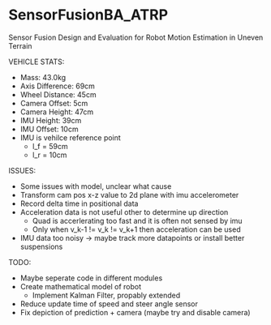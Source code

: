 # SensorFusionBA_ATRP
Sensor Fusion Design and Evaluation for Robot Motion Estimation in Uneven Terrain

VEHICLE STATS:
- Mass: 43.0kg
- Axis Difference: 69cm
- Wheel Distance: 45cm
- Camera Offset: 5cm
- Camera Height: 47cm
- IMU Height: 39cm
- IMU Offset: 10cm
- IMU is vehilce reference point 
    - l_f = 59cm
    - l_r = 10cm

ISSUES:
- Some issues with model, unclear what cause
- Transform cam pos x-z value to 2d plane with imu accelerometer
- Record delta time in positional data
- Acceleration data is not useful other to determine up direction
    - Quad is accerlerating too fast and it is often not sensed by imu
    - Only when v_k-1 != v_k != v_k+1 then acceleration can be used
- IMU data too noisy -> maybe track more datapoints or install better suspensions

TODO:
- Maybe seperate code in different modules
- Create mathematical model of robot
    - Implement Kalman Filter, propably extended
- Reduce update time of speed and steer angle sensor
- Fix depiction of prediction + camera (maybe try and disable camera)
